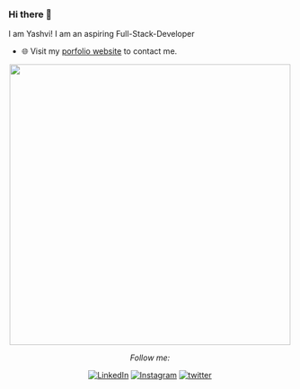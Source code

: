 ### Hi there 👋
I am Yashvi! I am an aspiring Full-Stack-Developer
- 🌐 Visit my [porfolio website](https://yashvi2001.github.io/mysite./) to contact me.


 <p align="center"> <img src="https://media.giphy.com/media/fAnzw6YK33jMwzp5wp/giphy.gif" width="500"/></p>


<div align="center">
 <i>Follow me:</i><br>

<a href="https://www.linkedin.com/in/yashvi-mahapatra-0731191a3/" target="_blank"><img src="https://img.shields.io/badge/LinkedIn-%230077B5.svg?&style=flat-square&logo=linkedin&logoColor=white" alt="LinkedIn"></a>
<a href="https://www.instagram.com/_i.am.yam_/?hl=en" target="_blank"><img src="https://img.shields.io/badge/Instagram-%23E4405F.svg?&style=flat-square&logo=instagram&logoColor=white" alt="Instagram"></a>
<a href="https://twitter.com/yashvimahapatra" target="_blank"><img src="https://img.shields.io/twitter/url?color=Grey&label=Twitter&logo=Twitter&logoColor=blue&style=flat-square&url=https%3A%2F%2Ftwitter.com%2Fyashvimahapatra" alt="twitter"></a>

</div>
